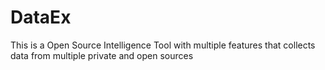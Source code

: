 # DataEx
This is a Open Source Intelligence Tool with multiple features that collects data from multiple private and open sources
